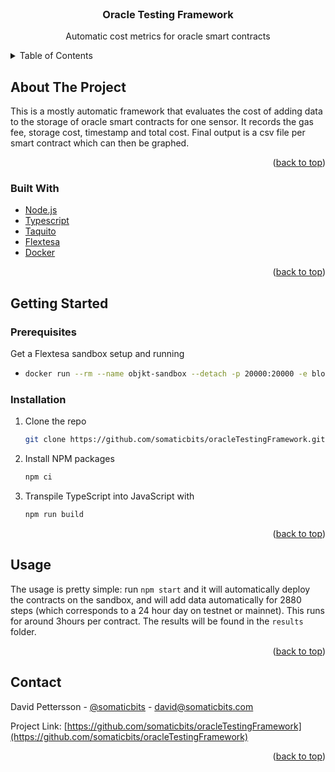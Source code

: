 <div id="top"></div>


<!-- PROJECT LOGO -->
<br />
<div align="center">

<h3 align="center">Oracle Testing Framework</h3>

  <p align="center">
    Automatic cost metrics for oracle smart contracts
  </p>
</div>



<!-- TABLE OF CONTENTS -->
<details>
  <summary>Table of Contents</summary>
  <ol>
    <li>
      <a href="#about-the-project">About The Project</a>
      <ul>
        <li><a href="#built-with">Built With</a></li>
      </ul>
    </li>
    <li>
      <a href="#getting-started">Getting Started</a>
      <ul>
        <li><a href="#prerequisites">Prerequisites</a></li>
        <li><a href="#installation">Installation</a></li>
      </ul>
    </li>
    <li><a href="#usage">Usage</a></li>
    <li><a href="#contact">Contact</a></li>
  </ol>
</details>



<!-- ABOUT THE PROJECT -->
## About The Project

This is a mostly automatic framework that evaluates the cost of adding data to the storage of oracle smart contracts for one sensor. It records the gas fee, storage cost, timestamp and total cost. Final output is a csv file per smart contract which can then be graphed.

<p align="right">(<a href="#top">back to top</a>)</p>



### Built With

* [Node.js](https://nodejs.org/en/)
* [Typescript](https://www.typescriptlang.org/)
* [Taquito](https://tezostaquito.io/)
* [Flextesa](https://tezos.gitlab.io/flextesa/)
* [Docker](https://www.docker.com/)

<p align="right">(<a href="#top">back to top</a>)</p>



<!-- GETTING STARTED -->
## Getting Started


### Prerequisites

Get a Flextesa sandbox setup and running
* ```sh
  docker run --rm --name objkt-sandbox --detach -p 20000:20000 -e block_time=3 oxheadalpha/flextesa:latest hangzbox start
  ```

### Installation

1. Clone the repo
   ```sh
   git clone https://github.com/somaticbits/oracleTestingFramework.git
   ```
2. Install NPM packages
   ```sh
   npm ci
   ```
3. Transpile TypeScript into JavaScript with
    ```sh
    npm run build
    ```

<p align="right">(<a href="#top">back to top</a>)</p>



<!-- USAGE EXAMPLES -->
## Usage

The usage is pretty simple: run ```npm start``` and it will automatically deploy the contracts on the sandbox, and will add data automatically for 2880 steps (which corresponds to a 24 hour day on testnet or mainnet). This runs for around 3hours per contract. The results will be found in the ```results``` folder.

<p align="right">(<a href="#top">back to top</a>)</p>

<!-- CONTACT -->
## Contact

David Pettersson - [@somaticbits](https://twitter.com/somaticbits) - david@somaticbits.com

Project Link: [https://github.com/somaticbits/oracleTestingFramework](https://github.com/somaticbits/oracleTestingFramework)

<p align="right">(<a href="#top">back to top</a>)</p>
